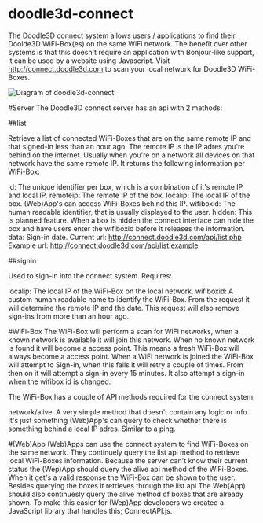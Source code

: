 # doodle3d-connect
The Doodle3D connect system allows users / applications to find their Doolde3D WiFi-Box(es) on the same WiFi network. The benefit over other systems is that this doesn't require an application with Bonjour-like support, it can be used by a website using Javascript. Visit http://connect.doodle3d.com to scan your local network for Doodle3D WiFi-Boxes.

![Diagram of doodle3d-connect](https://cloud.githubusercontent.com/assets/156066/15450961/519baea0-1fad-11e6-9b58-9ca597db0a55.png)

#Server
The Doodle3D connect server has an api with 2 methods:

##list

Retrieve a list of connected WiFi-Boxes that are on the same remote IP and that signed-in less than an hour ago. The remote IP is the IP adres you're behind on the internet. Usually when you're on a network all devices on that network have the same remote IP. It returns the following information per WiFi-Box:

id: The unique identifier per box, which is a combination of it's remote IP and local IP.
remoteip: The remote IP of the box.
localip: The local IP of the box. (Web)App's can access WiFi-Boxes behind this IP.
wifiboxid: The human readable identifier, that is usually displayed to the user.
hidden: This is planned feature. When a box is hidden the connect interface can hide the box and have users enter the wifiboxid before it releases the information.
data: Sign-in date.
Current url: http://connect.doodle3d.com/api/list.php
Example url: http://connect.doodle3d.com/api/list.example

##signin

Used to sign-in into the connect system. Requires:

localip: The local IP of the WiFi-Box on the local network.
wifiboxid: A custom human readable name to identify the WiFi-Box.
From the request it will determine the remote IP and the date. This request will also remove sign-ins from more than an hour ago. 

#WiFi-Box
The WiFi-Box will perform a scan for WiFi networks, when a known network is available it will join this network. When no known network is found it will become a access point. This means a fresh WiFi-Box will always become a access point.
When a WiFi network is joined the WiFi-Box will attempt to Sign-in, when this fails it will retry a couple of times. From then on it will attempt a sign-in every 15 minutes. It also attempt a sign-in when the wifibox id is changed.

The WiFi-Box has a couple of API methods required for the connect system:

network/alive. A very simple method that doesn't contain any logic or info. It's just something (Web)App's can query to check whether there is something behind a local IP adres. Similar to a ping.

#(Web)App
(Web)Apps can use the connect system to find WiFi-Boxes on the same network.
They continuely query the list api method to retrieve local WiFi-Boxes information. Because the server can't know their current status the (Wep)App should query the alive api method of the WiFi-Boxes. When it get's a valid response the WiFi-Box can be shown to the user. Besides querying the boxes it retrieves through the list api The Web(App) should also continuesly query the alive method of boxes that are already shown. To make this easier for (Wep)App developers we created a JavaScript library that handles this; ConnectAPI.js.
